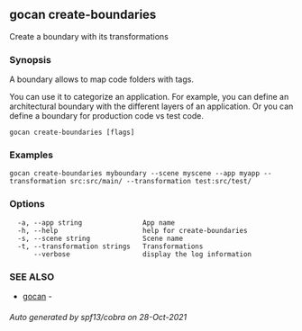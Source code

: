 ## gocan create-boundaries

Create a boundary with its transformations

### Synopsis


A boundary allows to map code folders with tags. 

You can use it to categorize an application. For example, you can define an architectural boundary with
the different layers of an application. Or you can define a boundary for production code vs test code.


```
gocan create-boundaries [flags]
```

### Examples

```
gocan create-boundaries myboundary --scene myscene --app myapp --transformation src:src/main/ --transformation test:src/test/
```

### Options

```
  -a, --app string               App name
  -h, --help                     help for create-boundaries
  -s, --scene string             Scene name
  -t, --transformation strings   Transformations
      --verbose                  display the log information
```

### SEE ALSO

* [gocan](gocan.md)	 - 

###### Auto generated by spf13/cobra on 28-Oct-2021
